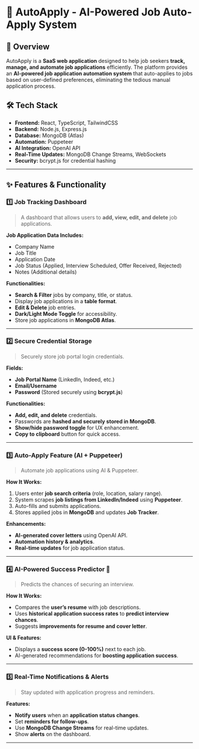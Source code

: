 
# 🚀 AutoApply - AI-Powered Job Auto-Apply System

## 📌 Overview

AutoApply is a **SaaS web application** designed to help job seekers **track, manage, and automate job applications** efficiently. The platform provides an **AI-powered job application automation system** that auto-applies to jobs based on user-defined preferences, eliminating the tedious manual application process.

## 🛠️ Tech Stack

- **Frontend:** React, TypeScript, TailwindCSS
- **Backend:** Node.js, Express.js
- **Database:** MongoDB (Atlas)
- **Automation:** Puppeteer
- **AI Integration:** OpenAI API
- **Real-Time Updates:** MongoDB Change Streams, WebSockets
- **Security:** bcrypt.js for credential hashing

---

## ✨ Features & Functionality

### **1️⃣ Job Tracking Dashboard**
> A dashboard that allows users to **add, view, edit, and delete** job applications.

**Job Application Data Includes:**
- Company Name
- Job Title
- Application Date
- Job Status (Applied, Interview Scheduled, Offer Received, Rejected)
- Notes (Additional details)

**Functionalities:**
- **Search & Filter** jobs by company, title, or status.
- Display job applications in a **table format**.
- **Edit & Delete** job entries.
- **Dark/Light Mode Toggle** for accessibility.
- Store job applications in **MongoDB Atlas**.

---

### **2️⃣ Secure Credential Storage**
> Securely store job portal login credentials.

**Fields:**
- **Job Portal Name** (LinkedIn, Indeed, etc.)
- **Email/Username**
- **Password** (Stored securely using **bcrypt.js**)

**Functionalities:**
- **Add, edit, and delete** credentials.
- Passwords are **hashed and securely stored in MongoDB**.
- **Show/hide password toggle** for UX enhancement.
- **Copy to clipboard** button for quick access.

---

### **3️⃣ Auto-Apply Feature (AI + Puppeteer)**
> Automate job applications using AI & Puppeteer.

**How It Works:**
1. Users enter **job search criteria** (role, location, salary range).
2. System scrapes **job listings from LinkedIn/Indeed** using **Puppeteer**.
3. Auto-fills and submits applications.
4. Stores applied jobs in **MongoDB** and updates **Job Tracker**.

**Enhancements:**
- **AI-generated cover letters** using OpenAI API.
- **Automation history & analytics**.
- **Real-time updates** for job application status.

---

### **4️⃣ AI-Powered Success Predictor 🚀**
> Predicts the chances of securing an interview.

**How It Works:**
- Compares the **user’s resume** with job descriptions.
- Uses **historical application success rates** to **predict interview chances**.
- Suggests **improvements for resume and cover letter**.

**UI & Features:**
- Displays a **success score (0-100%)** next to each job.
- AI-generated recommendations for **boosting application success**.

---

### **5️⃣ Real-Time Notifications & Alerts**
> Stay updated with application progress and reminders.

**Features:**
- **Notify users** when an **application status changes**.
- Set **reminders for follow-ups**.
- Use **MongoDB Change Streams** for real-time updates.
- Show **alerts** on the dashboard.

---


